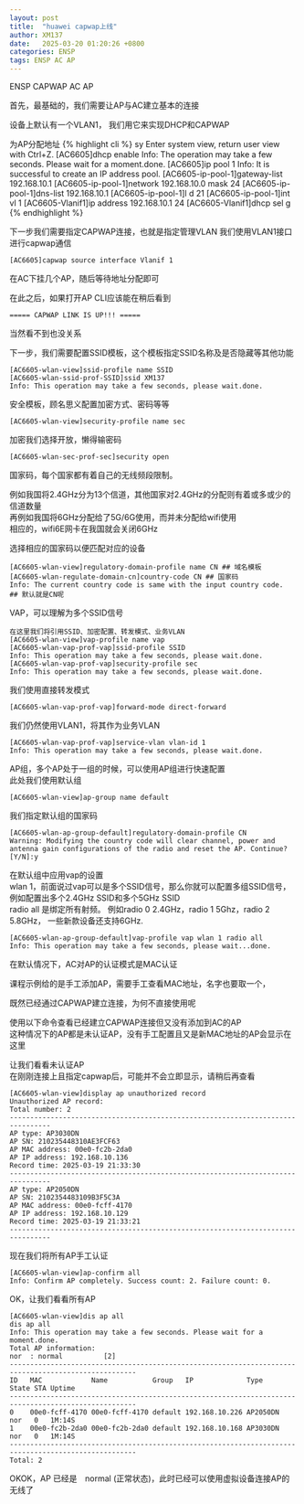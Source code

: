 ```yaml
---
layout: post
title:  "huawei capwap上线"
author: XM137
date:   2025-03-20 01:20:26 +0800
categories: ENSP
tags: ENSP AC AP
---
```


ENSP CAPWAP AC AP

首先，最基础的，我们需要让AP与AC建立基本的连接

设备上默认有一个VLAN1，
我们用它来实现DHCP和CAPWAP


为AP分配地址
{% highlight cli %}
<AC6605>sy
Enter system view, return user view with Ctrl+Z.
[AC6605]dhcp enable 
Info: The operation may take a few seconds. Please wait for a moment.done.
[AC6605]ip pool 1
Info: It is successful to create an IP address pool.
[AC6605-ip-pool-1]gateway-list 192.168.10.1
[AC6605-ip-pool-1]network 192.168.10.0 mask 24
[AC6605-ip-pool-1]dns-list 192.168.10.1
[AC6605-ip-pool-1]l d 21
[AC6605-ip-pool-1]int vl 1
[AC6605-Vlanif1]ip address 192.168.10.1 24
[AC6605-Vlanif1]dhcp sel g
{% endhighlight %}

下一步我们需要指定CAPWAP连接，也就是指定管理VLAN
我们使用VLAN1接口进行capwap通信
```CLI
[AC6605]capwap source interface Vlanif 1
```

在AC下挂几个AP，随后等待地址分配即可

在此之后，如果打开AP CLI应该能在稍后看到
```CLI
===== CAPWAP LINK IS UP!!! =====
```
当然看不到也没关系

下一步，我们需要配置SSID模板，这个模板指定SSID名称及是否隐藏等其他功能
```CLI
[AC6605-wlan-view]ssid-profile name SSID
[AC6605-wlan-ssid-prof-SSID]ssid XM137
Info: This operation may take a few seconds, please wait.done.
```

安全模板，顾名思义配置加密方式、密码等等
```CLI
[AC6605-wlan-view]security-profile name sec
```
加密我们选择开放，懒得输密码
```CLI
[AC6605-wlan-sec-prof-sec]security open 
```

国家码，每个国家都有着自己的无线频段限制。

例如我国将2.4GHz分为13个信道，其他国家对2.4GHz的分配则有着或多或少的信道数量<br>
再例如我国将6GHz分配给了5G/6G使用，而并未分配给wifi使用<br>
相应的，wifi6E网卡在我国就会关闭6GHz

选择相应的国家码以便匹配对应的设备
```CLI
[AC6605-wlan-view]regulatory-domain-profile name CN ## 域名模板
[AC6605-wlan-regulate-domain-cn]country-code CN ## 国家码
Info: The current country code is same with the input country code.
## 默认就是CN呢
```

VAP，可以理解为多个SSID信号<br>
```CLI
在这里我们将引用SSID、加密配置、转发模式、业务VLAN
[AC6605-wlan-view]vap-profile name vap
[AC6605-wlan-vap-prof-vap]ssid-profile SSID
Info: This operation may take a few seconds, please wait.done.
[AC6605-wlan-vap-prof-vap]security-profile sec
Info: This operation may take a few seconds, please wait.done.
```

我们使用直接转发模式
```CLI
[AC6605-wlan-vap-prof-vap]forward-mode direct-forward
```
我们仍然使用VLAN1，将其作为业务VLAN
```CLI
[AC6605-wlan-vap-prof-vap]service-vlan vlan-id 1
Info: This operation may take a few seconds, please wait.done.
```

AP组，多个AP处于一组的时候，可以使用AP组进行快速配置<br>
此处我们使用默认组
```CLI
[AC6605-wlan-view]ap-group name default
```

我们指定默认组的国家码
```CLI
[AC6605-wlan-ap-group-default]regulatory-domain-profile CN
Warning: Modifying the country code will clear channel, power and antenna gain configurations of the radio and reset the AP. Continue?[Y/N]:y
```

在默认组中应用vap的设置<br>
wlan 1，前面说过vap可以是多个SSID信号，那么你就可以配置多组SSID信号，
例如配置出多个2.4GHz SSID和多个5GHz SSID<br>
radio all 是绑定所有射频。
例如radio 0 2.4GHz，radio 1 5Ghz，radio 2 5.8GHz，
一些新款设备还支持6GHz.
```CLI
[AC6605-wlan-ap-group-default]vap-profile vap wlan 1 radio all 
Info: This operation may take a few seconds, please wait...done.
```


在默认情况下，AC对AP的认证模式是MAC认证

课程示例给的是手工添加AP，需要手工查看MAC地址，名字也要取一个，

既然已经通过CAPWAP建立连接，为何不直接使用呢

使用以下命令查看已经建立CAPWAP连接但又没有添加到AC的AP<br>
这种情况下的AP都是未认证AP，没有手工配置且又是新MAC地址的AP会显示在这里

让我们看看未认证AP<br>
在刚刚连接上且指定capwap后，可能并不会立即显示，请稍后再查看
```CLI
[AC6605-wlan-view]display ap unauthorized record
Unauthorized AP record:
Total number: 2
--------------------------------------------------------------------------------
AP type: AP3030DN
AP SN: 210235448310AE3FCF63
AP MAC address: 00e0-fc2b-2da0
AP IP address: 192.168.10.136
Record time: 2025-03-19 21:33:30
--------------------------------------------------------------------------------
AP type: AP2050DN
AP SN: 2102354483109B3F5C3A
AP MAC address: 00e0-fcff-4170
AP IP address: 192.168.10.129
Record time: 2025-03-19 21:33:21
--------------------------------------------------------------------------------
```


现在我们将所有AP手工认证
```CLI
[AC6605-wlan-view]ap-confirm all
Info: Confirm AP completely. Success count: 2. Failure count: 0.
```
OK，让我们看看所有AP
```CLI
[AC6605-wlan-view]dis ap all
dis ap all
Info: This operation may take a few seconds. Please wait for a moment.done.
Total AP information:
nor  : normal          [2]
-----------------------------------------------------------------------------------------------------
ID   MAC            Name           Group   IP             Type            State STA Uptime
-----------------------------------------------------------------------------------------------------
0    00e0-fcff-4170 00e0-fcff-4170 default 192.168.10.226 AP2050DN        nor   0   1M:14S
1    00e0-fc2b-2da0 00e0-fc2b-2da0 default 192.168.10.168 AP3030DN        nor   0   1M:14S
-----------------------------------------------------------------------------------------------------
Total: 2
```

OKOK，AP 已经是　normal (正常状态)，此时已经可以使用虚拟设备连接AP的无线了

